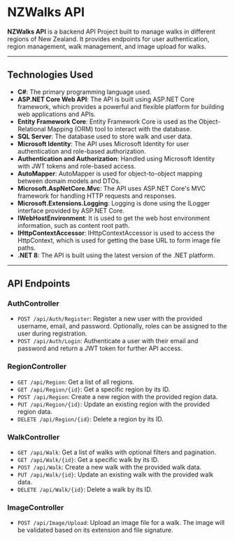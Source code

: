 # **NZWalks API**

**NZWalks API** is a backend API Project built to manage walks in different regions of New Zealand. It provides endpoints for user authentication, region management, walk management, and image upload for walks.

---

## **Technologies Used**

- **C#**: The primary programming language used.
- **ASP.NET Core Web API**: The API is built using ASP.NET Core framework, which provides a powerful and flexible platform for building web applications and APIs.
- **Entity Framework Core**: Entity Framework Core is used as the Object-Relational Mapping (ORM) tool to interact with the database.
- **SQL Server**: The database used to store walk and user data.
- **Microsoft Identity**: The API uses Microsoft Identity for user authentication and role-based authorization.
- **Authentication and Authorization**: Handled using Microsoft Identity with JWT tokens and role-based access.
- **AutoMapper**: AutoMapper is used for object-to-object mapping between domain models and DTOs.
- **Microsoft.AspNetCore.Mvc**: The API uses ASP.NET Core's MVC framework for handling HTTP requests and responses.
- **Microsoft.Extensions.Logging**: Logging is done using the ILogger interface provided by ASP.NET Core.
- **IWebHostEnvironment**: It is used to get the web host environment information, such as content root path.
- **IHttpContextAccessor**: IHttpContextAccessor is used to access the HttpContext, which is used for getting the base URL to form image file paths.
- **.NET 8**: The API is built using the latest version of the .NET platform.

---

## **API Endpoints**

### **AuthController**

- `POST /api/Auth/Register`: Register a new user with the provided username, email, and password. Optionally, roles can be assigned to the user during registration.
- `POST /api/Auth/Login`: Authenticate a user with their email and password and return a JWT token for further API access.

### **RegionController**

- `GET /api/Region`: Get a list of all regions.
- `GET /api/Region/{id}`: Get a specific region by its ID.
- `POST /api/Region`: Create a new region with the provided region data.
- `PUT /api/Region/{id}`: Update an existing region with the provided region data.
- `DELETE /api/Region/{id}`: Delete a region by its ID.

### **WalkController**

- `GET /api/Walk`: Get a list of walks with optional filters and pagination.
- `GET /api/Walk/{id}`: Get a specific walk by its ID.
- `POST /api/Walk`: Create a new walk with the provided walk data.
- `PUT /api/Walk/{id}`: Update an existing walk with the provided walk data.
- `DELETE /api/Walk/{id}`: Delete a walk by its ID.

### **ImageController**

- `POST /api/Image/Upload`: Upload an image file for a walk. The image will be validated based on its extension and file signature.

